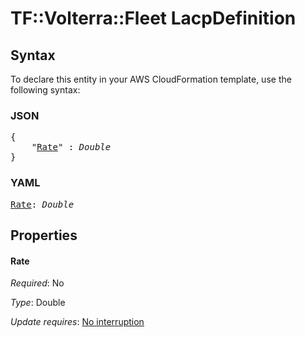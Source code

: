 # TF::Volterra::Fleet LacpDefinition

## Syntax

To declare this entity in your AWS CloudFormation template, use the following syntax:

### JSON

<pre>
{
    "<a href="#rate" title="Rate">Rate</a>" : <i>Double</i>
}
</pre>

### YAML

<pre>
<a href="#rate" title="Rate">Rate</a>: <i>Double</i>
</pre>

## Properties

#### Rate

_Required_: No

_Type_: Double

_Update requires_: [No interruption](https://docs.aws.amazon.com/AWSCloudFormation/latest/UserGuide/using-cfn-updating-stacks-update-behaviors.html#update-no-interrupt)

